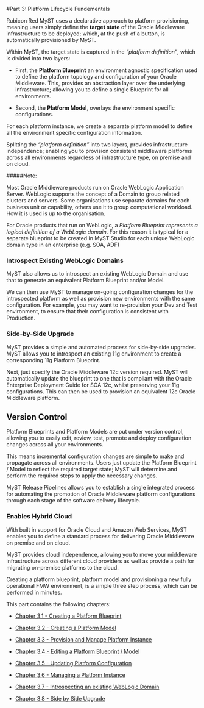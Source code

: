 #Part 3: Platform Lifecycle Fundementals

Rubicon Red MyST uses a declarative approach to platform provisioning, meaning users simply define the **target state** of the Oracle Middleware infrastructure to be deployed; which, at the push of a button, is automatically provisioned by MyST.

Within MyST, the target state is captured in the *“platform definition”*, which is divided into two layers:

* First, the **Platform Blueprint** an environment agnostic specification used to define the platform topology and configuration of your Oracle Middleware. This, provides an abstraction layer over the underlying infrastructure; allowing you to define a single Blueprint for all environments.

* Second, the **Platform Model**, overlays the environment specific configurations.

For each platform instance, we create a separate platform model to define all the environment specific configuration information.

Splitting the *“platform definition”* into two layers, provides infrastructure independence; enabling you to provision consistent middleware platforms across all environments regardless of infrastructure type, on premise and on cloud.

#####Note:

Most Oracle Middleware products run on Oracle WebLogic Application Server. WebLogic supports the concept of a Domain to group related clusters and servers. Some organisations use separate domains for each business unit or capability, others use it to group computational workload. How it is used is up to the organisation. 

For Oracle products that run on WebLogic, a *Platform Blueprint represents a logical definition of a WebLogic domain*. For this reason it is typical for a separate blueprint to be created in MyST Studio for each unique WebLogic domain type in an enterprise (e.g. SOA, ADF)

### Introspect Existing WebLogic Domains

MyST also allows us to introspect an existing WebLogic Domain and use that to generate an equivalent Platform Blueprint and/or Model. 

We can then use MyST to manage on-going configuration changes for the introspected platform as well as provision new environments with the same configuration. For example, you may want to re-provision your Dev and Test environment, to ensure that their configuration is consistent with Production.

### Side-by-Side Upgrade

MyST provides a simple and automated process for side-by-side upgrades. MyST allows you to introspect an existing 11g environment to create a corresponding 11g Platform Blueprint.

Next, just specify the Oracle Middleware 12c version required. MyST will automatically update the blueprint to one that is compliant with the Oracle Enterprise Deployment Guide for SOA 12c, whilst preserving your 11g configurations. This can then be used to provision an equivalent 12c Oracle Middleware platform.

## Version Control

Platform Blueprints and Platform Models are put under version control, allowing you to easily edit, review, test, promote and deploy configuration changes across all your environments.

This means incremental configuration changes are simple to make and propagate across all environments. Users just update the Platform Blueprint / Model to reflect the required target state; MyST will determine and perform the required steps to apply the necessary changes. 

MyST Release Pipelines allows you to establish a single integrated process for automating the promotion of Oracle Middleware platform configurations through each stage of the software delivery lifecycle.

### Enables Hybrid Cloud

With built in support for Oracle Cloud and Amazon Web Services, MyST enables you to define a standard process for delivering Oracle Middleware on premise and on cloud.

MyST provides cloud independence, allowing you to move your middleware infrastructure across different cloud providers as well as provide a path for migrating on-premise platforms to the cloud.

Creating a platform blueprint, platform model and provisioning a new fully operational FMW environment, is a simple three step process, which can be performed in minutes.

This part contains the following chapters:

* [Chapter 3.1 - Creating a Platform Blueprint](part3/3.1.createPlatformBlueprint/3.1.0.createPlatformBlueprint.md)   

* [Chapter 3.2 - Creating a Platform Model](part3/3.2.createPlatformBlueprint/3.2.0.createPlatformBlueprint.md)

* [Chapter 3.3 - Provision and Manage Platform Instance](part3/3.3.provisionPlatformInstance/3.3.0.provisionPlatformInstance.md)

* [Chapter 3.4 - Editing a Platform Blueprint / Model](part3/3.4.editPlatformBlueprint/3.4.0.editPlatformBlueprint.md)

* [Chapter 3.5 - Updating Platform Configuration](part3/3.5.updatingPlatformConfiguration/3.5.0.updatingPlatformConfiguration.md)

* [Chapter 3.6 - Managing a Platform Instance](part3/3.6.managingPlatformInstances/3.6.0.managingPlatformInstances.md)

* [Chapter 3.7 - Introspecting an existing WebLogic Domain](part3/3.7.introspectPlatformBlueprint/3.7.0.introspectPlatformBlueprint.md)

* [Chapter 3.8 - Side by Side Upgrade](part3/3.8.sideBySideUpgrade/3.8.0.sideBySideUpgrade.md)


